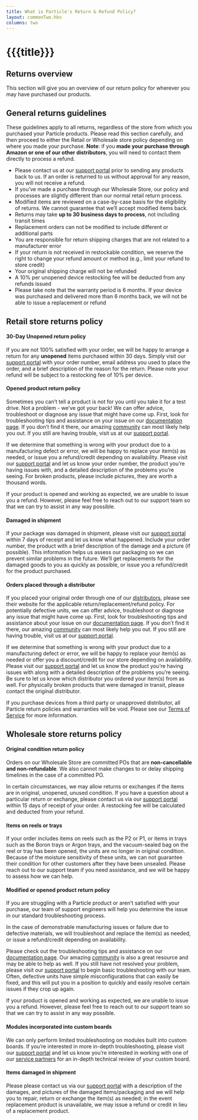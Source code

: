 ```yaml
---
title: What is Particle's Return & Refund Policy?
layout: commonTwo.hbs
columns: two
---
```


# {{{title}}}
## Returns overview

This section will give you an overview of our return policy for wherever you may have purchased our products.

## General returns guidelines

These guidelines apply to all returns, regardless of the store from which you purchased your Particle products. Please read this section carefully, and then proceed to either the Retail or Wholesale store policy depending on where you made your purchase. **Note**: if you **made your purchase through Amazon or one of our other distributors**, you will need to contact them directly to process a refund.

* Please contact us at our [support portal](https://support.particle.io/) prior to sending any products back to us. If an order is returned to us without approval for any reason, you will not receive a refund.
* If you’ve made a purchase through our Wholesale Store, our policy and processes are slightly different than our normal retail return process.
* Modified items are reviewed on a case-by-case basis for the eligibility of returns. We cannot guarantee that we’ll accept modified items back.
* Returns may take **up to 30 business days to process**, not including transit times
* Replacement orders can not be modified to include different or additional parts
* You are responsible for return shipping charges that are not related to a manufacturer error
* If your return is not received in restockable condition, we reserve the right to change your refund amount or method (e.g., limit your refund to store credit)
* Your original shipping charge will not be refunded
* A 10% per unopened device restocking fee will be deducted from any refunds issued
* Please take note that the warranty period is 6 months. If your device was purchased and delivered more than 6 months back, we will not be able to issue a replacement or refund

## Retail store returns policy

#### 30-Day Unopened return policy

If you are not 100% satisfied with your order, we will be happy to arrange a return for any **unopened** items purchased within 30 days. Simply visit our [support portal](https://support.particle.io/) with your order number, email address you used to place the order, and a brief description of the reason for the return. Please note your refund will be subject to a restocking fee of 10% per device.

#### Opened product return policy

Sometimes you can’t tell a product is not for you until you take it for a test drive. Not a problem - we’ve got your back! We can offer advice, troubleshoot or diagnose any issue that might have come up. First, look for troubleshooting tips and assistance on your issue on our [documentation page](/troubleshooting/led/). If you don’t find it there, our amazing [community](https://community.particle.io/) can most likely help you out. If you still are having trouble, visit us at our [support portal](https://support.particle.io/).

If we determine that something is wrong with your product due to a manufacturing defect or error, we will be happy to replace your item(s) as needed, or issue you a refund/credit depending on availability. Please visit our [support portal](https://support.particle.io/) and let us know your order number, the product you’re having issues with, and a detailed description of the problems you’re seeing. For broken products, please include pictures, they are worth a thousand words.

If your product is opened and working as expected, we are unable to issue you a refund. However, please feel free to reach out to our support team so that we can try to assist in any way possible.

#### Damaged in shipment

If your package was damaged in shipment, please visit our [support portal](https://support.particle.io/) within 7 days of receipt and let us know what happened. Include your order number, the product with a brief description of the damage and a picture (if possible). This information helps us assess our packaging so we can prevent similar problems in the future. We’ll get replacements for the damaged goods to you as quickly as possible, or issue you a refund/credit for the product purchased.

#### Orders placed through a distributor

If you placed your original order through one of our [distributors](https://www.particle.io/partnerships/distributors), please see their website for the applicable return/replacement/refund policy. For potentially defective units, we can offer advice, troubleshoot or diagnose any issue that might have come up. First, look for troubleshooting tips and assistance about your issue on our [documentation page](/troubleshooting/led/). If you don’t find it there, our amazing [community](https://community.particle.io/) can most likely help you out. If you still are having trouble, visit us at our [support portal](https://support.particle.io/).

If we determine that something is wrong with your product due to a manufacturing defect or error, we will be happy to replace your item(s) as needed or offer you a discount/credit for our store depending on availability. Please visit our [support portal](https://support.particle.io/) and let us know the product you’re having issues with along with a detailed description of the problems you’re seeing. Be sure to let us know which distributor you ordered your item(s) from as well. For physically broken products that were damaged in transit, please contact the original distributor.

If you purchase devices from a third party or unapproved distributor, all Particle return policies and warranties will be void. Please see our [Terms of Service](https://www.particle.io/legal/terms-of-service/) for more information.

## Wholesale store returns policy

#### Original condition return policy

Orders on our Wholesale Store are committed POs that are **non-cancellable and non-refundable**. We also cannot make changes to or delay shipping timelines in the case of a committed PO.

In certain circumstances, we may allow returns or exchanges if the items are in original, unopened, unused condition. If you have a question about a particular return or exchange, please contact us via our [support portal](https://support.particle.io/) within 15 days of receipt of your order. A restocking fee will be calculated and deducted from your refund.

#### Items on reels or trays

If your order includes items on reels such as the P2 or P1, or items in trays such as the Boron trays or Argon trays, and the vacuum-sealed bag on the reel or tray has been opened, the units are no longer in original condition. Because of the moisture sensitivity of these units, we can not guarantee their condition for other customers after they have been unsealed. Please reach out to our support team if you need assistance, and we will be happy to assess how we can help.

#### Modified or opened product return policy

If you are struggling with a Particle product or aren’t satisfied with your purchase, our team of support engineers will help you determine the issue in our standard troubleshooting process.

In the case of demonstrable manufacturing issues or failure due to defective materials, we will troubleshoot and replace the item(s) as needed, or issue a refund/credit depending on availability.

Please check out the troubleshooting tips and assistance on our [documentation page](/troubleshooting/led/). Our amazing [community](https://community.particle.io/) is also a great resource and may be able to help as well. If you still have not resolved your problem, please visit our [support portal](https://support.particle.io/) to begin basic troubleshooting with our team. Often, defective units have simple misconfigurations that can easily be fixed, and this will put you in a position to quickly and easily resolve certain issues if they crop up again.

If your product is opened and working as expected, we are unable to issue you a refund. However, please feel free to reach out to our support team so that we can try to assist in any way possible.

#### Modules incorporated into custom boards

We can only perform limited troubleshooting on modules built into custom boards. If you’re interested in more in-depth troubleshooting, please visit our [support portal](https://support.particle.io/) and let us know you’re interested in working with one of our [service partners](https://www.particle.io/pricing#particle-studios) for an in-depth technical review of your custom board.

#### Items damaged in shipment

Please please contact us via our [support portal](https://support.particle.io/) with a description of the damages, and pictures of the damaged items/packaging and we will help you to repair, return or exchange the item(s) as needed; in the event replacement product is unavailable, we may issue a refund or credit in lieu of a replacement product.
